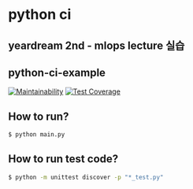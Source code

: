 # python ci 
## yeardream 2nd - mlops lecture 실습


## python-ci-example

[![Maintainability](https://api.codeclimate.com/v1/badges/04542144c2d0382feff1/maintainability)](https://codeclimate.com/github/chris-chris/python-ci-example/maintainability) [![Test Coverage](https://api.codeclimate.com/v1/badges/04542144c2d0382feff1/test_coverage)](https://codeclimate.com/github/chris-chris/python-ci-example/test_coverage)


## How to run?

```sh
$ python main.py
```

## How to run test code?

```sh
$ python -m unittest discover -p "*_test.py"
```
